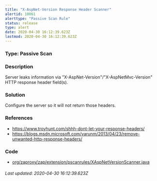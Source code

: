 ```yaml
---
title: "X-AspNet-Version Response Header Scanner"
alertid: 10061
alerttype: "Passive Scan Rule"
status: release
type: alert
date: 2020-04-30 16:12:39.623Z
lastmod: 2020-04-30 16:12:39.623Z
---
```

### Type: Passive Scan

### Description
Server leaks information via "X-AspNet-Version"/"X-AspNetMvc-Version" HTTP response header field(s).

### Solution

Configure the server so it will not return those headers.

### References

* https://www.troyhunt.com/shhh-dont-let-your-response-headers/
* https://blogs.msdn.microsoft.com/varunm/2013/04/23/remove-unwanted-http-response-headers/

### Code

 * [org/zaproxy/zap/extension/pscanrules/XAspNetVersionScanner.java](https://github.com/zaproxy/zap-extensions/blob/master/addOns/pscanrules/src/main/java/org/zaproxy/zap/extension/pscanrules/XAspNetVersionScanner.java)

###### Last updated: 2020-04-30 16:12:39.623Z
